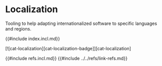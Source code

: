 # Localization

Tooling to help adapting internationalized software to specific languages and regions.

{{#include index.incl.md}}

[![cat-localization][cat-localization-badge]][cat-localization]

{{#include refs.incl.md}}
{{#include ../../refs/link-refs.md}}
